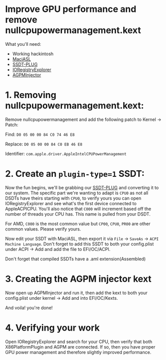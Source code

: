 # Improve GPU performance and remove nullcpupowermanagement.kext

What you'll need:

* Working hackintosh
* [MaciASL](https://github.com/acidanthera/MaciASL/releases)
* [SSDT-PLUG](https://github.com/acidanthera/OpenCorePkg/blob/master/Docs/AcpiSamples/SSDT-PLUG.dsl)
* [IORegistryExplorer](https://github.com/toleda/audio_ALCInjection/blob/master/IORegistryExplorer_v2.1.zip)
* [AGPMInjector](https://github.com/Pavo-IM/AGPMInjector/releases)


# 1. Removing nullcpupowermanagement.kext: 


Remove nullcpupowermanagement and add the following patch to Kernel -> Patch:

Find: `D0 05 00 00 84 C0 74 46 E8`

Replace: `D0 05 00 00 84 C0 EB 46 E8`

Identifier: `com.apple.driver.AppleIntelCPUPowerManagement`

# 2. Create an `plugin-type=1` SSDT:

Now the fun begins, we'll be grabbing our [SSDT-PLUG](https://github.com/acidanthera/OpenCorePkg/blob/master/Docs/AcpiSamples/SSDT-PLUG.dsl) and converting it to our system. The specific part we're wanting to adapt is `CPU0` as not all DSDTs have theirs starting with `CPU0`, to verify yours you can open IORegistryExplorer and see what's the first device connected to AppleACPICPU. You'll also notice that `C000` will increment based off the number of threads your CPU has. This name is pulled from your DSDT.

For AMD, `C000` is the most common value but `CP00`, `CPU0`, `PR00` are other common values. Please verify yours.

Now edit your SSDT with MaciASL, then export it via `File` -> `SaveAs` -> `ACPI Machine Language`. Don't forget to add this SSDT to both your config.plist under ACPI -> Add and add the file to EFI/OC/ACPI.

Don't forget that compiled SSDTs have a .aml extension(Assembled)

# 3. Creating the AGPM injector kext

Now open up AGPMInjector and run it, then add the kext to both your config.plist under kernel -> Add and into EFI/OC/Kexts.

And voila! you're done!

# 4. Verifying your work

Open IORegistryExplorer and search for your CPU, then verify that both X86PlatformPlugin and AGPM are connected. If so, then you have proper GPU power management and therefore slightly improved performance.


